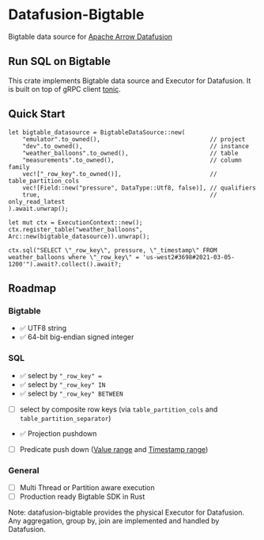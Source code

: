 # Datafusion-Bigtable
Bigtable data source for [Apache Arrow Datafusion](https://github.com/apache/arrow-datafusion)

## Run SQL on Bigtable

This crate implements Bigtable data source and Executor for Datafusion. It is built on top of gRPC client [tonic](https://github.com/hyperium/tonic).

## Quick Start

```
let bigtable_datasource = BigtableDataSource::new(
    "emulator".to_owned(),                               // project
    "dev".to_owned(),                                    // instance
    "weather_balloons".to_owned(),                       // table
    "measurements".to_owned(),                           // column family
    vec!["_row_key".to_owned()],                         // table_partition_cols
    vec![Field::new("pressure", DataType::Utf8, false)], // qualifiers
    true,                                                // only_read_latest
).await.unwrap();

let mut ctx = ExecutionContext::new();
ctx.register_table("weather_balloons", Arc::new(bigtable_datasource)).unwrap();

ctx.sql("SELECT \"_row_key\", pressure, \"_timestamp\" FROM weather_balloons where \"_row_key\" = 'us-west2#3698#2021-03-05-1200'").await?.collect().await?;
```

## Roadmap

### Bigtable

- ✅ UTF8 string
- ✅ 64-bit big-endian signed integer

### SQL
- ✅ select by `"_row_key" =`
- ✅ select by `"_row_key" IN`
- ✅ select by `"_row_key" BETWEEN`
- [ ] select by composite row keys (via `table_partition_cols` and `table_partition_separator`)
- ✅ Projection pushdown
- [ ] Predicate push down ([Value range](https://cloud.google.com/bigtable/docs/using-filters#value-range) and [Timestamp range](https://cloud.google.com/bigtable/docs/using-filters#timestamp-range))

### General
- [ ] Multi Thread or Partition aware execution
- [ ] Production ready Bigtable SDK in Rust

Note: datafusion-bigtable provides the physical Executor for Datafusion. Any aggregation, group by, join are implemented and handled by Datafusion.
